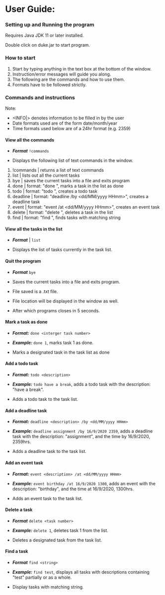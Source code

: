 # User Guide:

### Setting up and Running the program
Requires Java JDK 11 or later installed.

Double click on duke.jar to start program.

### How to start
1. Start by typing anything in the text box at the bottom of the window.
1. Instruction/error messages will guide you along.
1. The following are the commands and how to use them.
1. Formats have to be followed strictly.

### Commands and instructions

Note: 
* <INFO|> denotes information to be filled in by the user
* Date formats used are of the form date/month/year
* Time formats used below are of a 24hr format (e.g. 2359)

#### View all the commands

* _**Format**_ `!commands`

* Displays the following list of text commands in the window.

1) !commands | returns a list of text commands
1) list | lists out all the current tasks
1) bye | saves the current tasks into a file and exits program
1) done | format: "done <task number>", marks a task in the list as done
1) todo | format: "todo <description>", creates a todo task
1) deadline | format: "deadline <description> /by <dd/MM/yyyy HHmm>", creates a deadline task
1) event | format: "event <description> /at <dd/MM/yyyy HHmm>", creates an event task
1) delete | format: "delete <task number>", deletes a task in the list
1) find | format: "find <string>", finds tasks with matching string

    
#### View all the tasks in the list

* _**Format**_ | `list`

* Displays the list of tasks currently in the task list.

#### Quit the program

* _**Format**_ `bye`

* Saves the current tasks into a file and exits program.
* File saved is a .txt file.
* File location will be displayed in the window as well.
* After which programs closes in 5 seconds.


#### Mark a task as done

* _**Format:**_ `done <interger task number>`

* _**Example:**_ `done 1`, marks task 1 as done.

* Marks a designated task in the task list as done

#### Add a todo task
 
* _**Format:**_ `todo <description>`

* _**Example:**_ `todo have a break`, adds a todo task with the description: "have a break".

* Adds a todo task to the task list.

#### Add a deadline task

* _**Format:**_ `deadline <description> /by <dd/MM/yyyy HHmm>`

* _**Example:**_ `deadline assignment /by 16/9/2020 2359`, 
adds a deadline task with the description: "assignment", and the time by 16/9/2020, 2359hrs.
 
* Adds a deadline task to the task list.

#### Add an event task

* _**Format:**_ `event <description> /at <dd/MM/yyyy HHmm>`

* _**Example:**_ `event birthday /at 16/9/2020 1300`, 
adds an event with the description: "birthday", and the time at 16/9/2020, 1300hrs.
 
* Adds an event task to the task list.

#### Delete a task 

* _**Format**_ `delete <task number>`

* _**Example:**_ `delete 1`, deletes task 1 from the list.

* Deletes a designated task from the task list.

#### Find a task

* _**Format**_ `find <string>`

* _**Example:**_ `find test`, 
displays all tasks with descriptions containing "test" partially or as a whole.

* Display tasks with matching string.   